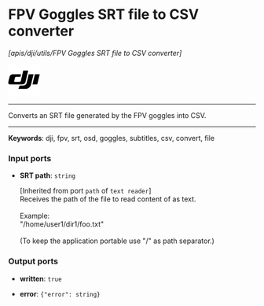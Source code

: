 # FPV Goggles SRT file to CSV converter

_[apis/dji/utils/FPV Goggles SRT file to CSV converter]_

![icon](</assets/icons/64c698ac-b7a6-4af2-bb7d-489d49098743.png>)

---

Converts an SRT file generated by the FPV goggles into CSV.<br>

---

__Keywords__: dji, fpv, srt, osd, goggles, subtitles, csv, convert, file

### Input ports

* __SRT path__: ` string `

    [Inherited from port `path` of `text reader`] <br>
    Receives the path of the file to read content of as text.<br>
    <br>
    Example:<br>
    "/home/user1/dir1/foo.txt"<br>
    <br>
    (To keep the application portable use "/" as path separator.)<br>

### Output ports

* __written__: ` true `


* __error__: ` {"error": string} `

